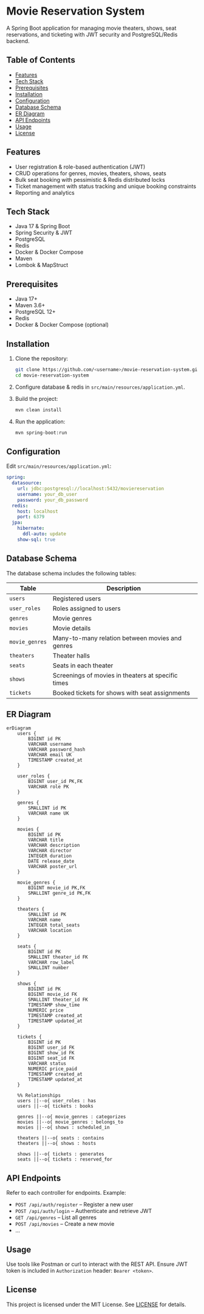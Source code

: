 # Movie Reservation System

A Spring Boot application for managing movie theaters, shows, seat reservations, and ticketing with JWT security and PostgreSQL/Redis backend.

## Table of Contents

* [Features](#features)
* [Tech Stack](#tech-stack)
* [Prerequisites](#prerequisites)
* [Installation](#installation)
* [Configuration](#configuration)
* [Database Schema](#database-schema)
* [ER Diagram](#er-diagram)
* [API Endpoints](#api-endpoints)
* [Usage](#usage)
* [License](#license)

## Features

* User registration & role-based authentication (JWT)
* CRUD operations for genres, movies, theaters, shows, seats
* Bulk seat booking with pessimistic & Redis distributed locks
* Ticket management with status tracking and unique booking constraints
* Reporting and analytics

## Tech Stack

* Java 17 & Spring Boot
* Spring Security & JWT
* PostgreSQL
* Redis
* Docker & Docker Compose
* Maven
* Lombok & MapStruct

## Prerequisites

* Java 17+
* Maven 3.6+
* PostgreSQL 12+
* Redis
* Docker & Docker Compose (optional)

## Installation

1. Clone the repository:

   ```bash
   git clone https://github.com/<username>/movie-reservation-system.git
   cd movie-reservation-system
   ```
2. Configure database & redis in `src/main/resources/application.yml`.
3. Build the project:

   ```bash
   mvn clean install
   ```
4. Run the application:

   ```bash
   mvn spring-boot:run
   ```

## Configuration

Edit `src/main/resources/application.yml`:

```yaml
spring:
  datasource:
    url: jdbc:postgresql://localhost:5432/moviereservation
    username: your_db_user
    password: your_db_password
  redis:
    host: localhost
    port: 6379
  jpa:
    hibernate:
      ddl-auto: update
    show-sql: true
```

## Database Schema

The database schema includes the following tables:

| Table          | Description                                        |
| -------------- | -------------------------------------------------- |
| `users`        | Registered users                                   |
| `user_roles`   | Roles assigned to users                            |
| `genres`       | Movie genres                                       |
| `movies`       | Movie details                                      |
| `movie_genres` | Many-to-many relation between movies and genres    |
| `theaters`     | Theater halls                                      |
| `seats`        | Seats in each theater                              |
| `shows`        | Screenings of movies in theaters at specific times |
| `tickets`      | Booked tickets for shows with seat assignments     |

## ER Diagram

```mermaid
erDiagram
    users {
        BIGINT id PK
        VARCHAR username
        VARCHAR password_hash
        VARCHAR email UK
        TIMESTAMP created_at
    }
    
    user_roles {
        BIGINT user_id PK,FK
        VARCHAR role PK
    }
    
    genres {
        SMALLINT id PK
        VARCHAR name UK
    }
    
    movies {
        BIGINT id PK
        VARCHAR title
        VARCHAR description
        VARCHAR director
        INTEGER duration
        DATE release_date
        VARCHAR poster_url
    }
    
    movie_genres {
        BIGINT movie_id PK,FK
        SMALLINT genre_id PK,FK
    }
    
    theaters {
        SMALLINT id PK
        VARCHAR name
        INTEGER total_seats
        VARCHAR location
    }
    
    seats {
        BIGINT id PK
        SMALLINT theater_id FK
        VARCHAR row_label
        SMALLINT number
    }
    
    shows {
        BIGINT id PK
        BIGINT movie_id FK
        SMALLINT theater_id FK
        TIMESTAMP show_time
        NUMERIC price
        TIMESTAMP created_at
        TIMESTAMP updated_at
    }
    
    tickets {
        BIGINT id PK
        BIGINT user_id FK
        BIGINT show_id FK
        BIGINT seat_id FK
        VARCHAR status
        NUMERIC price_paid
        TIMESTAMP created_at
        TIMESTAMP updated_at
    }

    %% Relationships
    users ||--o{ user_roles : has
    users ||--o{ tickets : books
    
    genres ||--o{ movie_genres : categorizes
    movies ||--o{ movie_genres : belongs_to
    movies ||--o{ shows : scheduled_in
    
    theaters ||--o{ seats : contains
    theaters ||--o{ shows : hosts
    
    shows ||--o{ tickets : generates
    seats ||--o{ tickets : reserved_for
```

## API Endpoints

Refer to each controller for endpoints. Example:

* `POST /api/auth/register` – Register a new user
* `POST /api/auth/login` – Authenticate and retrieve JWT
* `GET /api/genres` – List all genres
* `POST /api/movies` – Create a new movie
* …

## Usage

Use tools like Postman or curl to interact with the REST API. Ensure JWT token is included in `Authorization` header: `Bearer <token>`.

## License

This project is licensed under the MIT License. See [LICENSE](LICENSE) for details.
